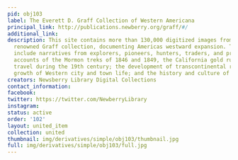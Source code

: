 ```yaml
---
pid: obj103
label: The Everett D. Graff Collection of Western Americana
principal_link: http://publications.newberry.org/graff/#/
additional_link: 
description: This site contains more than 130,000 digitized images from the Newberrys
  renowned Graff collection, documenting Americas westward expansion. Topics covered
  include narratives from explorers, pioneers, hunters, traders, and prospectors;
  accounts of the Mormon treks of 1846 and 1849, the California gold rush, and overland
  travel during the 19th century; the development of transcontinental railroads; the
  growth of Western city and town life; and the history and culture of Native Americans.
creators: Newsberry Library Digital Collections
contact_information: 
facebook: 
twitter: https://twitter.com/NewberryLibrary
instagram: 
status: active
order: '102'
layout: united_item
collection: united
thumbnail: img/derivatives/simple/obj103/thumbnail.jpg
full: img/derivatives/simple/obj103/full.jpg
---
```

